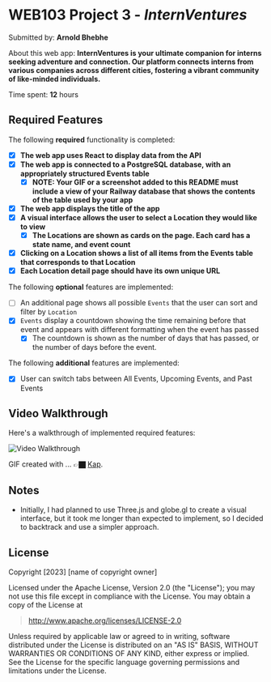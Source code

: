 # WEB103 Project 3 - _InternVentures_

Submitted by: **Arnold Bhebhe**

About this web app: **InternVentures is your ultimate companion for interns seeking adventure and connection. Our platform connects interns from various companies across different cities, fostering a vibrant community of like-minded individuals.**

Time spent: **12** hours

## Required Features

The following **required** functionality is completed:

<!-- Make sure to check off completed functionality below -->

- [x] **The web app uses React to display data from the API**
- [x] **The web app is connected to a PostgreSQL database, with an appropriately structured Events table**
  - [x] **NOTE: Your GIF or a screenshot added to this README must include a view of your Railway database that shows the contents of the table used by your app**
- [x] **The web app displays the title of the app**
- [x] **A visual interface allows the user to select a Location they would like to view**
  - [x] **The Locations are shown as cards on the page. Each card has a state name, and event count**
- [x] **Clicking on a Location shows a list of all items from the Events table that corresponds to that Location**
- [x] **Each Location detail page should have its own unique URL**

The following **optional** features are implemented:

- [ ] An additional page shows all possible `Events` that the user can sort and filter by `Location`
- [x] `Events` display a countdown showing the time remaining before that event and appears with different formatting when the event has passed
  - [x] The countdown is shown as the number of days that has passed, or the number of days before the event.

The following **additional** features are implemented:

- [x] User can switch tabs between All Events, Upcoming Events, and Past Events

## Video Walkthrough

Here's a walkthrough of implemented required features:

<img src='https://github.com/SirArnoldB/InternVentures/blob/main/InternVenturesWalkthrough.gif' title='Video Walkthrough' width='' alt='Video Walkthrough' />

GIF created with ... 👉🏿 [Kap](https://getkap.co/).

## Notes

- Initially, I had planned to use Three.js and globe.gl to create a visual interface, but it took me longer than expected to implement, so I decided to backtrack and use a simpler approach.

## License

Copyright [2023] [name of copyright owner]

Licensed under the Apache License, Version 2.0 (the "License"); you may not use this file except in compliance with the License. You may obtain a copy of the License at

> http://www.apache.org/licenses/LICENSE-2.0

Unless required by applicable law or agreed to in writing, software distributed under the License is distributed on an "AS IS" BASIS, WITHOUT WARRANTIES OR CONDITIONS OF ANY KIND, either express or implied. See the License for the specific language governing permissions and limitations under the License.
